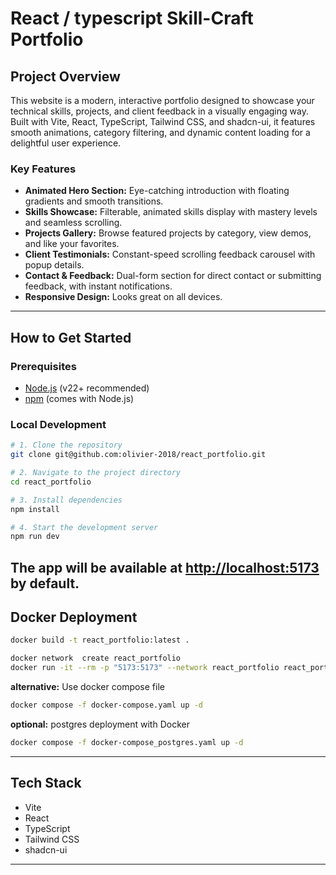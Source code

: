 # React / typescript Skill-Craft Portfolio

## Project Overview

This website is a modern, interactive portfolio designed to showcase your technical skills, projects, and client feedback in a visually engaging way. Built with Vite, React, TypeScript, Tailwind CSS, and shadcn-ui, it features smooth animations, category filtering, and dynamic content loading for a delightful user experience.

### Key Features

- **Animated Hero Section:** Eye-catching introduction with floating gradients and smooth transitions.
- **Skills Showcase:** Filterable, animated skills display with mastery levels and seamless scrolling.
- **Projects Gallery:** Browse featured projects by category, view demos, and like your favorites.
- **Client Testimonials:** Constant-speed scrolling feedback carousel with popup details.
- **Contact & Feedback:** Dual-form section for direct contact or submitting feedback, with instant notifications.
- **Responsive Design:** Looks great on all devices.

---

## How to Get Started

### Prerequisites

- [Node.js](https://nodejs.org/) (v22+ recommended)
- [npm](https://www.npmjs.com/) (comes with Node.js)

### Local Development

```sh
# 1. Clone the repository
git clone git@github.com:olivier-2018/react_portfolio.git

# 2. Navigate to the project directory
cd react_portfolio

# 3. Install dependencies
npm install

# 4. Start the development server
npm run dev

```
The app will be available at [http://localhost:5173](http://localhost:5173) by default.
---

## Docker Deployment

```sh
docker build -t react_portfolio:latest .

docker network  create react_portfolio
docker run -it --rm -p "5173:5173" --network react_portfolio react_portfolio:latest
```

**alternative:** Use docker compose file
```sh
docker compose -f docker-compose.yaml up -d
```

**optional:** postgres deployment with Docker
```sh
docker compose -f docker-compose_postgres.yaml up -d
```

---

## Tech Stack

- Vite
- React
- TypeScript
- Tailwind CSS
- shadcn-ui

---

